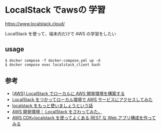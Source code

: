 # LocalStack でawsの 学習

https://www.localstack.cloud/

LocalStack を使って、端末内だけで AWS の学習をしたい

## usage

```shell
$ docker compose -f docker-compose.yml up -d
$ docker compose exec localstack_client bash
```


## 参考

- [\[AWS\] LocalStack でローカルに AWS 開発環境を構築する](https://zenn.dev/third_tech/articles/602e97a68f3370)
- [LocalStack をつかってローカル環境で AWS サービスにアクセスしてみた](https://www.skyarch.net/blog/localstack%E3%82%92%E3%81%A4%E3%81%8B%E3%81%A3%E3%81%A6%E3%83%AD%E3%83%BC%E3%82%AB%E3%83%AB%E7%92%B0%E5%A2%83%E3%81%A7aws%E3%82%B5%E3%83%BC%E3%83%93%E3%82%B9%E3%81%AB%E3%82%A2%E3%82%AF%E3%82%BB/)
- [localstack をもっと使いましょうという話](https://zenn.dev/yunbopiao/articles/10a8b37a8d6464)
- [AWS 開発環境｜ LocalStack をさわってみた。](https://aws.taf-jp.com/blog/78562)
- [AWS CDK+localstack を使ってよくある REST な Web アプリ構成を作ってみる](https://zenn.dev/okojomoeko/articles/f4458e1efc8f7a)
